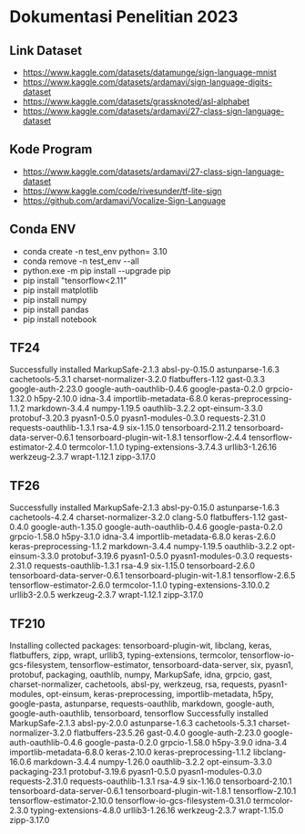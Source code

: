 # Dokumentasi Penelitian 2023

## Link Dataset
- https://www.kaggle.com/datasets/datamunge/sign-language-mnist
- https://www.kaggle.com/datasets/ardamavi/sign-language-digits-dataset
- https://www.kaggle.com/datasets/grassknoted/asl-alphabet
- https://www.kaggle.com/datasets/ardamavi/27-class-sign-language-dataset

## Kode Program
- https://www.kaggle.com/datasets/ardamavi/27-class-sign-language-dataset
- https://www.kaggle.com/code/rivesunder/tf-lite-sign
- https://github.com/ardamavi/Vocalize-Sign-Language

## Conda ENV
- conda create -n test_env python= 3.10
- conda remove -n test_env --all
- python.exe -m pip install --upgrade pip
- pip install "tensorflow<2.11"
- pip install matplotlib
- pip install numpy
- pip install pandas
- pip install notebook

## TF24
Successfully installed MarkupSafe-2.1.3 absl-py-0.15.0 astunparse-1.6.3 cachetools-5.3.1 charset-normalizer-3.2.0 flatbuffers-1.12 gast-0.3.3 google-auth-2.23.0 google-auth-oauthlib-0.4.6 google-pasta-0.2.0 grpcio-1.32.0 h5py-2.10.0 idna-3.4 importlib-metadata-6.8.0 keras-preprocessing-1.1.2 markdown-3.4.4 numpy-1.19.5 oauthlib-3.2.2 opt-einsum-3.3.0 protobuf-3.20.3 pyasn1-0.5.0 pyasn1-modules-0.3.0 requests-2.31.0 requests-oauthlib-1.3.1 rsa-4.9 six-1.15.0 tensorboard-2.11.2 tensorboard-data-server-0.6.1 tensorboard-plugin-wit-1.8.1 tensorflow-2.4.4 tensorflow-estimator-2.4.0 termcolor-1.1.0 typing-extensions-3.7.4.3 urllib3-1.26.16 werkzeug-2.3.7 wrapt-1.12.1 zipp-3.17.0

## TF26
Successfully installed MarkupSafe-2.1.3 absl-py-0.15.0 astunparse-1.6.3 cachetools-4.2.4 charset-normalizer-3.2.0 clang-5.0 flatbuffers-1.12 gast-0.4.0 google-auth-1.35.0 google-auth-oauthlib-0.4.6 google-pasta-0.2.0 grpcio-1.58.0 h5py-3.1.0 idna-3.4 importlib-metadata-6.8.0 keras-2.6.0 keras-preprocessing-1.1.2 markdown-3.4.4 numpy-1.19.5 oauthlib-3.2.2 opt-einsum-3.3.0 protobuf-3.19.6 pyasn1-0.5.0 pyasn1-modules-0.3.0 requests-2.31.0 requests-oauthlib-1.3.1 rsa-4.9 six-1.15.0 tensorboard-2.6.0 tensorboard-data-server-0.6.1 tensorboard-plugin-wit-1.8.1 tensorflow-2.6.5 tensorflow-estimator-2.6.0 termcolor-1.1.0 typing-extensions-3.10.0.2 urllib3-2.0.5 werkzeug-2.3.7 wrapt-1.12.1 zipp-3.17.0

## TF210
Installing collected packages: tensorboard-plugin-wit, libclang, keras, flatbuffers, zipp, wrapt, urllib3, typing-extensions, termcolor, tensorflow-io-gcs-filesystem, tensorflow-estimator, tensorboard-data-server, six, pyasn1, protobuf, packaging, oauthlib, numpy, MarkupSafe, idna, grpcio, gast, charset-normalizer, cachetools, absl-py, werkzeug, rsa, requests, pyasn1-modules, opt-einsum, keras-preprocessing, importlib-metadata, h5py, google-pasta, astunparse, requests-oauthlib, markdown, google-auth, google-auth-oauthlib, tensorboard, tensorflow
Successfully installed MarkupSafe-2.1.3 absl-py-2.0.0 astunparse-1.6.3 cachetools-5.3.1 charset-normalizer-3.2.0 flatbuffers-23.5.26 gast-0.4.0 google-auth-2.23.0 google-auth-oauthlib-0.4.6 google-pasta-0.2.0 grpcio-1.58.0 h5py-3.9.0 idna-3.4 importlib-metadata-6.8.0 keras-2.10.0 keras-preprocessing-1.1.2 libclang-16.0.6 markdown-3.4.4 numpy-1.26.0 oauthlib-3.2.2 opt-einsum-3.3.0 packaging-23.1 protobuf-3.19.6 pyasn1-0.5.0 pyasn1-modules-0.3.0 requests-2.31.0 requests-oauthlib-1.3.1 rsa-4.9 six-1.16.0 tensorboard-2.10.1 tensorboard-data-server-0.6.1 tensorboard-plugin-wit-1.8.1 tensorflow-2.10.1 tensorflow-estimator-2.10.0 tensorflow-io-gcs-filesystem-0.31.0 termcolor-2.3.0 typing-extensions-4.8.0 urllib3-1.26.16 werkzeug-2.3.7 wrapt-1.15.0 zipp-3.17.0



